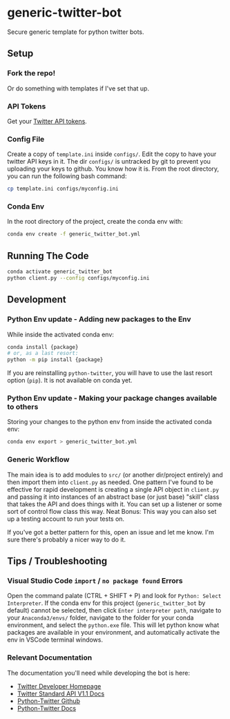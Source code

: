 # generic-twitter-bot
Secure generic template for python twitter bots.

## Setup
### Fork the repo!
Or do something with templates if I've set that up.

### API Tokens
Get your [Twitter API tokens](https://developer.twitter.com/en/support/twitter-api).

### Config File
Create a copy of `template.ini` inside `configs/`. Edit the copy to have your twitter API keys in it. The dir `configs/` is untracked by git to prevent you uploading your keys to github. You know how it is. From the root directory, you can run the following bash command:

```bash
cp template.ini configs/myconfig.ini
```

### Conda Env
In the root directory of the project, create the conda env with:
```bash
conda env create -f generic_twitter_bot.yml
```

## Running The Code
```bash
conda activate generic_twitter_bot
python client.py --config configs/myconfig.ini
```

## Development
### Python Env update - Adding new packages to the Env
While inside the activated conda env:
```bash
conda install {package}
# or, as a last resort:
python -m pip install {package}
```
If you are reinstalling `python-twitter`, you will have to use the last resort option (`pip`). It is not available on conda yet.
### Python Env update - Making your package changes available to others
Storing your changes to the python env from inside the activated conda env:
```bash
conda env export > generic_twitter_bot.yml
```
### Generic Workflow
The main idea is to add modules to `src/` (or another dir/project entirely) and then import them into `client.py` as needed. One pattern I've found to be effective for rapid development is creating a single API object in `client.py` and passing it into instances of an abstract base (or just base) "skill" class that takes the API and does things with it. You can set up a listener or some sort of control flow class this way. Neat Bonus: This way you can also set up a testing account to run your tests on. 

If you've got a better pattern for this, open an issue and let me know. I'm sure there's probably a nicer way to do it.

## Tips / Troubleshooting
### Visual Studio Code `import` / `no package found` Errors
Open the command palate (CTRL + SHIFT + P) and look for `Python: Select Interpreter`. If the conda env for this project (`generic_twitter_bot` by default) cannot be selected, then click `Enter interpreter path`, navigate to your `Anaconda3/envs/` folder, navigate to the folder for your conda environment, and select the `python.exe` file. This will let python know what packages are available in your environment, and automatically activate the env in VSCode terminal windows.

### Relevant Documentation
The documentation you'll need while developing the bot is here:
 - [Twitter Developer Homepage](https://developer.twitter.com/en)
 - [Twitter Standard API V1.1 Docs](https://developer.twitter.com/en/docs/twitter-api/v1)
 - [Python-Twitter Github](https://github.com/bear/python-twitter)
 - [Python-Twitter Docs](https://python-twitter.readthedocs.io/en/latest/)
